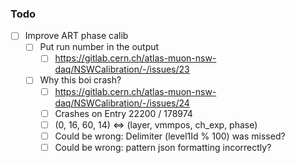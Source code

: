 ### Todo

- [ ] Improve ART phase calib
  - [ ] Put run number in the output
    - [ ] https://gitlab.cern.ch/atlas-muon-nsw-daq/NSWCalibration/-/issues/23
  - [ ] Why this boi crash?
    - [ ] https://gitlab.cern.ch/atlas-muon-nsw-daq/NSWCalibration/-/issues/24
    - [ ] Crashes on Entry 22200 / 178974
    - [ ] (0, 16, 60, 14) <=> (layer, vmmpos, ch_exp, phase)
    - [ ] Could be wrong: Delimiter (level1Id % 100) was missed?
    - [ ] Could be wrong: pattern json formatting incorrectly?
